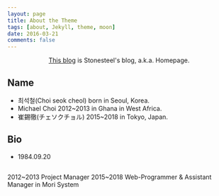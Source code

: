 ```yaml
---
layout: page
title: About the Theme
tags: [about, Jekyll, theme, moon]
date: 2016-03-21
comments: false
---
```

    
<center><a href="https://stonesteel1023.github.io">This blog</a> is Stonesteel's blog, a.k.a. Homepage.</center>

## Name
* 최석철(Choi seok cheol) born in Seoul, Korea.
* Michael Choi 2012~2013 in Ghana in West Africa.
* 崔錫徹(チェソクチョル) 2015~2018 in Tokyo, Japan.


## Bio
* 1984.09.20

    

## 
2012~2013 Project Manager
2015~2018 Web-Programmer & Assistant Manager in Mori System 

